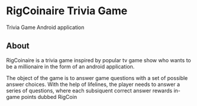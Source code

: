 # RigCoinaire Trivia Game
Trivia Game Android application

## About

RigCoinaire is a trivia game inspired by popular tv game show who wants to be a millionaire in the form of an android application.

The object of the game is to answer game questions with a set of possible answer choices. With the help of lifelines, the player needs to answer a series of questions, where each subsiquent correct answer rewards in-game points dubbed RigCoin



